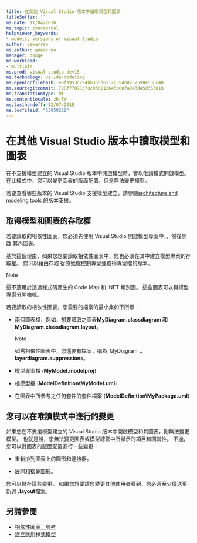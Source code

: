 ```yaml
---
title: 在其他 Visual Studio 版本中讀取模型和圖表
titleSuffix: ''
ms.date: 11/04/2016
ms.topic: conceptual
helpviewer_keywords:
- models, versions of Visual Studio
author: gewarren
ms.author: gewarren
manager: douge
ms.workload:
- multiple
ms.prod: visual-studio-dev15
ms.technology: vs-ide-modeling
ms.openlocfilehash: e6fa953c294bb355d61126354b0752590e536c40
ms.sourcegitcommit: 708f77071c73c95d212645b00fa943d45d35361b
ms.translationtype: MT
ms.contentlocale: zh-TW
ms.lasthandoff: 12/07/2018
ms.locfileid: "53059229"
---
```

# <a name="read-models-and-diagrams-in-other-visual-studio-editions"></a>在其他 Visual Studio 版本中讀取模型和圖表

在不支援模型建立的 Visual Studio 版本中開啟模型時，會以唯讀模式開啟模型。 在此模式中，您可以變更圖表的版面配置，但是無法變更模型。

若要查看哪些版本的 Visual Studio 支援模型建立，請參閱[architecture and modeling tools 的版本支援](../modeling/what-s-new-for-design-in-visual-studio.md#VersionSupport)。

## <a name="obtaining-access-to-a-model-and-diagrams"></a>取得模型和圖表的存取權

若要讀取的相依性圖表，您必須先使用 Visual Studio 開啟模型專案中，，然後開啟 其內圖表。

基於這個理由，如果您想要讀取相依性圖表中，您也必須在其中建立模型專案的存取權。 您可以藉由存取 從原始檔控制專案或取得專案檔的複本。

> [!NOTE]
> 這不適用於透過程式碼產生的 Code Map 和 .NET 類別圖。 這些圖表可以與模型專案分開檢視。

若要讀取的相依性圖表，您需要的檔案的最小集如下所示：

-   兩個圖表檔，例如，想要讀取之圖表**MyDiagram.classdiagram 和 MyDiagram.classdiagram.layout**。

    > [!NOTE]
    > 如需相依性圖表中，您還要有檔案，稱為_MyDiagram_**。 layerdiagram.suppressions**。

-   模型專案檔 (**MyModel.modelproj**)

-   根模型檔 (**ModelDefinition\MyModel.uml**)

-   在圖表中所參考之任何套件的套件檔案 (**ModelDefinition\MyPackage.uml**)

## <a name="changes-that-you-can-make-in-read-only-mode"></a>您可以在唯讀模式中進行的變更

如果您在不支援模型建立的 Visual Studio 版本中開啟模型和其圖表，則無法變更模型。 也就是說，您無法變更圖表或模型總管中所顯示的項目和關聯性。 不過，您可以對圖表的版面配置進行一些變更：

- 重新排列圖表上的圖形和連接器。

- 展開和摺疊圖形。

您可以儲存這些變更。 如果您想要讓您變更其他使用者看到，您必須至少傳送更新過 **.layout**檔案。

## <a name="see-also"></a>另請參閱

- [相依性圖表︰參考](../modeling/layer-diagrams-reference.md)
- [建立應用程式模型](../modeling/create-models-for-your-app.md)